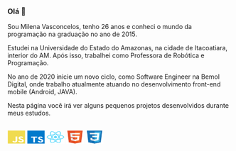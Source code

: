 ### Olá 👋

Sou Milena Vasconcelos, tenho 26 anos e conheci o mundo da programação na graduação no ano de 2015. 

Estudei na Universidade do Estado do Amazonas, na cidade de Itacoatiara, interior do AM. Após isso, trabalhei como Professora de Robótica e Programação.

No ano de 2020 inicie um novo ciclo, como Software Engineer na Bemol Digital, onde trabalho atualmente atuando no desenvolvimento front-end mobile (Android, JAVA).

Nesta página você irá ver alguns pequenos projetos desenvolvidos durante meus estudos.

<div style="display: inline_block"><br>
  <img align="center" alt="Rafa-Js" height="30" width="40" src="https://raw.githubusercontent.com/devicons/devicon/master/icons/javascript/javascript-plain.svg">
  <img align="center" alt="Rafa-Ts" height="30" width="40" src="https://raw.githubusercontent.com/devicons/devicon/master/icons/typescript/typescript-plain.svg">
  <img align="center" alt="Rafa-React" height="30" width="40" src="https://raw.githubusercontent.com/devicons/devicon/master/icons/react/react-original.svg">
  <img align="center" alt="Rafa-HTML" height="30" width="40" src="https://raw.githubusercontent.com/devicons/devicon/master/icons/html5/html5-original.svg">
  <img align="center" alt="Rafa-CSS" height="30" width="40" src="https://raw.githubusercontent.com/devicons/devicon/master/icons/css3/css3-original.svg">
  
</div>
